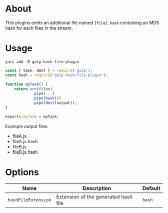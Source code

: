 # About
This plugins emits an additional file named `[file].hash` containing an MD5 hash for each files in the stream.


# Usage

`yarn add -D gulp-hash-file-plugin`

```js
const { task, dest } = require('gulp');
const hash = require('gulp-hash-file-plugin');

function myTask() {
    return src(files)
            .pipe(...)
            .pipe(hash())
            .pipe(dest(output));
}

exports.myTask = myTask;
```

Example output files:
- fileA.js
- fileA.js.hash 
- fileB.js
- fileB.js.hash 

# Options 

|Name|Description|Default|
|-----|----------|-----|
|`hashFileExtension`|Extension of the generated hash file|`hash`|



